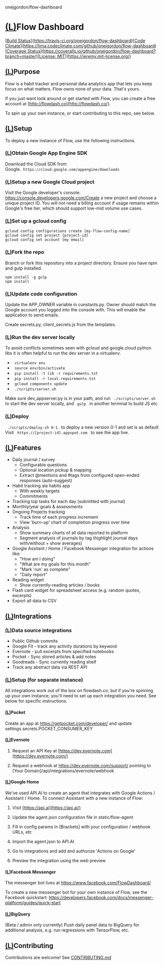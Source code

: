 onejgordon/flow-dashboard

# [(L)](https://github.com/onejgordon/flow-dashboard#flow-dashboard)Flow Dashboard

[[Build Status](../_resources/af3359b6a330e8be6d21e0274c77bc30.bin)](https://travis-ci.org/onejgordon/flow-dashboard)[[Code Climate](../_resources/9708145ceeb7540e760d9d15553d7307.bin)](https://lima.codeclimate.com/github/onejgordon/flow-dashboard)[[Coverage Status](../_resources/b0236bbfe669e0f248df31c80339c965.bin)](https://coveralls.io/github/onejgordon/flow-dashboard?branch=master)[[License: MIT](../_resources/65217ab2f7626cf0d4cb417d28b23598.bin)](https://jeremy.mit-license.org/)

## [(L)](https://github.com/onejgordon/flow-dashboard#purpose)Purpose

Flow is a habit tracker and personal data analytics app that lets you keep focus on what matters. Flow owns none of your data. That's yours.

If you just want look around or get started with Flow, you can create a free account at [http://flowdash.co](http://flowdash.co/).

To spin up your own instance, or start contributing to this repo, see below.

## [(L)](https://github.com/onejgordon/flow-dashboard#setup)Setup

To deploy a new instance of Flow, use the following instructions.

### [(L)](https://github.com/onejgordon/flow-dashboard#obtain-google-app-engine-sdk)Obtain Google App Engine SDK

Download the Cloud SDK from Google.` https://cloud.google.com/appengine/downloads `

### [(L)](https://github.com/onejgordon/flow-dashboard#setup-a-new-google-cloud-project)Setup a new Google Cloud project

Visit the Google developer's console: https://console.developers.google.com/Create a new project and choose a unique project ID. You will not need a billing account if usage remains within Google's free tier, which should support low-mid volume use cases.

### [(L)](https://github.com/onejgordon/flow-dashboard#set-up-a-gcloud-config)Set up a gcloud config

	gcloud config configurations create [my-flow-config-name]
	gcloud config set project [project-id]
	gcloud config set account [my email]

### [(L)](https://github.com/onejgordon/flow-dashboard#fork-the-repo)Fork the repo

Branch or fork this repository into a project directory.
Ensure you have npm and gulp installed.

	npm install -g gulp
	npm install

### [(L)](https://github.com/onejgordon/flow-dashboard#update-code-configuration)Update code configuration

Update the APP_OWNER variable in constants.py. Owner should match the Google account you logged into the console with. This will enable the application to send emails.

Create secrets.py, client_secrets.js from the templates.

### [(L)](https://github.com/onejgordon/flow-dashboard#run-the-dev-server-locally)Run the dev server locally

To avoid conflicts sometimes seen with gcloud and google.cloud python libs it is often helpful to run the dev server in a virtualenv.

- ` virtualenv env `
- ` source env/bin/activate `
- ` pip install -t lib -r requirements.txt `
- ` pip install -r local.requirements.txt `
- ` gcloud components update `
- ` ./scripts/server.sh `

Make sure dev_appserver.py is in your path, and run ` ./scripts/server.sh ` to start the dev server locally, and ` gulp ` in another terminal to build JS etc.

### [(L)](https://github.com/onejgordon/flow-dashboard#deploy)Deploy

` ./scripts/deploy.sh 0-1 ` to deploy a new version 0-1 and set is as default
Visit ` https://[project-id].appspot.com ` to see the app live.

## [(L)](https://github.com/onejgordon/flow-dashboard#features)Features

- Daily journal / survey
    - Configurable questions
    - Optional location pickup & mapping
    - Extract @mentions and #tags from configured open-ended responses (auto-suggest)
- Habit tracking ala habits app
    - With weekly targets
    - Commitments
- Tracking top tasks for each day (submitted with journal)
- Monthly/year goals & assessments
- Ongoing Projects tracking
    - Track time of each progress increment
    - View 'burn-up' chart of completion progress over time
- Analysis
    - Show summary charts of all data reported to platform
    - Segment analysis of journals by tag (highlight journal days with/without + show averages)
- Google Assitant / Home / Facebook Messenger integration for actions like:
    - "How am I doing"
    - "What are my goals for this month"
    - "Mark 'run' as complete"
    - "Daily report"
- Reading widget
    - Show currently-reading articles / books
- Flash card widget for spreadsheet access (e.g. random quotes, excerpts)
- Export all data to CSV

## [(L)](https://github.com/onejgordon/flow-dashboard#integrations)Integrations

### [(L)](https://github.com/onejgordon/flow-dashboard#data-source-integrations)Data source integrations

- Public Github commits
- Google Fit - track any activity durations by keyword
- Evernote - pull excerpts from specified notebooks
- Pocket - Sync stored articles & add notes
- Goodreads - Sync currently reading shelf
- Track any abstract data via REST API

### [(L)](https://github.com/onejgordon/flow-dashboard#setup-for-separate-instance)Setup (for separate instance)

All integrations work out of the box on flowdash.co, but if you're spinning up your own instance, you'll need to set up each integration you need. See below for specific instructions.

#### [(L)](https://github.com/onejgordon/flow-dashboard#pocket)Pocket

Create an app at https://getpocket.com/developer/ and update settings.secrets.POCKET_CONSUMER_KEY

#### [(L)](https://github.com/onejgordon/flow-dashboard#evernote)Evernote

1. Request an API Key at [https://dev.evernote.com](https://dev.evernote.com/)

2. Request a webhook at https://dev.evernote.com/support/ pointing to [Your Domain]/api/integrations/evernote/webhook

#### [(L)](https://github.com/onejgordon/flow-dashboard#google-home)Google Home

We've used API.AI to create an agent that integrates with Google Actions / Assistant / Home. To connect Assistant with a new instance of Flow:

1. Visit [https://api.ai](https://api.ai/)
2. Update the agent.json configuration file in static/flow-agent

3. Fill in config params in [Brackets] with your configuration / webhook URLs, etc

4. Import the agent.json to API.AI
5. Go to integrations and add and authorize 'Actions on Google'
6. Preview the integration using the web preview

#### [(L)](https://github.com/onejgordon/flow-dashboard#facebook-messenger)Facebook Messenger

The messenger bot lives at https://www.facebook.com/FlowDashboard/

To create a new messenger bot for your own instance of Flow, see the Facebook quickstart: https://developers.facebook.com/docs/messenger-platform/guides/quick-start

#### [(L)](https://github.com/onejgordon/flow-dashboard#bigquery)BigQuery

(Beta / admin only currently) Push daily panel data to BigQuery for additional analysis, e.g. run regressions with TensorFlow, etc.

## [(L)](https://github.com/onejgordon/flow-dashboard#contributing)Contributing

Contributions are welcome! See [CONTRIBUTING.md](https://github.com/onejgordon/flow-dashboard/blob/develop/.github/CONTRIBUTING.md)